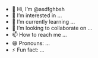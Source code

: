 - 👋 Hi, I’m @asdfghbsh
- 👀 I’m interested in ...
- 🌱 I’m currently learning ...
- 💞️ I’m looking to collaborate on ...
- 📫 How to reach me ...
- 😄 Pronouns: ...
- ⚡ Fun fact: ...

<!---
asdfghbsh/asdfghbsh is a ✨ special ✨ repository because its `README.md` (this file) appears on your GitHub profile.
You can click the Preview link to take a look at your changes.
--->
